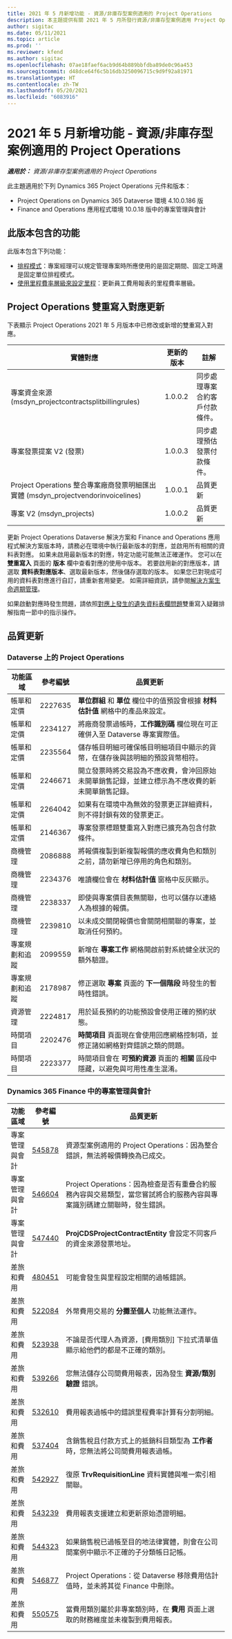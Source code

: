 ```yaml
---
title: 2021 年 5 月新增功能 - 資源/非庫存型案例適用的 Project Operations
description: 本主題提供有關 2021 年 5 月所發行資源/非庫存型案例適用 Project Operations 中提供之品質更新的資訊。
author: sigitac
ms.date: 05/11/2021
ms.topic: article
ms.prod: ''
ms.reviewer: kfend
ms.author: sigitac
ms.openlocfilehash: 07ae18faef6acb9d64b889bbfdba89de0c96a453
ms.sourcegitcommit: d48dce64f6c5b16db3250096715c9d9f92a81971
ms.translationtype: HT
ms.contentlocale: zh-TW
ms.lasthandoff: 05/20/2021
ms.locfileid: "6083916"
---
```

# <a name="whats-new-may-2021---project-operations-for-resourcenon-stocked-based-scenarios"></a>2021 年 5 月新增功能 - 資源/非庫存型案例適用的 Project Operations

_**適用於：** 資源/非庫存型案例適用的 Project Operations_

此主題適用於下列 Dynamics 365 Project Operations 元件和版本：

- Project Operations on Dynamics 365 Dataverse 環境 4.10.0.186 版
- Finance and Operations 應用程式環境 10.0.18 版中的專案管理與會計

## <a name="features-included-in-this-release"></a>此版本包含的功能

此版本包含下列功能：

- [排程模式](../project-management/scheduling-modes.md)：專案經理可以規定管理專案時所應使用的是固定期間、固定工時還是固定單位排程模式。
- [使用里程費率層級來設定里程](../expense/set-up-mileage.md)：更新員工費用報表的里程費率層級。

## <a name="project-operations-dual-write-maps-updates"></a>Project Operations 雙重寫入對應更新

下表顯示 Project Operations 2021 年 5 月版本中已修改或新增的雙重寫入對應。

| 實體對應 | 更新的版本 | 註解 |
| --- | --- | --- |
| 專案資金來源 (msdyn\_projectcontractsplitbillingrules) | 1.0.0.2 | 同步處理專案合約客戶付款條件。 |
| 專案發票提案 V2 (發票) | 1.0.0.3 | 同步處理預估發票付款條件。 |
| Project Operations 整合專案廠商發票明細匯出實體 (msdyn\_projectvendorinvoicelines) | 1.0.0.1 | 品質更新 |
| 專案 V2 (msdyn\_projects) | 1.0.0.2 | 品質更新 |

更新 Project Operations Dataverse 解決方案和 Finance and Operations 應用程式解決方案版本時，請務必在環境中執行最新版本的對應，並啟用所有相關的資料表對應。 如果未啟用最新版本的對應，特定功能可能無法正確運作。 您可以在 **雙重寫入** 頁面的 **版本** 欄中查看對應的使用中版本。 若要啟用新的對應版本，請選取 **資料表對應版本**、選取最新版本，然後儲存選取的版本。 如果您已對現成可用的資料表對應進行自訂，請重新套用變更。 如需詳細資訊，請參閱[解決方案生命週期管理](/dynamics365/fin-ops-core/dev-itpro/data-entities/dual-write/app-lifecycle-management.md)。

如果啟動對應時發生問題，請依照[對應上發生的遺失資料表欄問題](/dynamics365/fin-ops-core/dev-itpro/data-entities/dual-write/dual-write-troubleshooting-finops-upgrades.md#missing-table-columns-issue-on-maps)雙重寫入疑難排解指南一節中的指示操作。

## <a name="quality-updates"></a>品質更新

### <a name="project-operations-on-dataverse"></a>Dataverse 上的 Project Operations

| **功能區域** | **參考編號** | **品質更新** |
| --- | --- | --- |
| 帳單和定價 | 2227635 | **單位群組** 和 **單位** 欄位中的值預設會根據 **材料估計值** 網格中的產品來設定。 |
| 帳單和定價 | 2234127 | 將廠商發票過帳時，**工作識別碼** 欄位現在可正確併入至 Dataverse 專案實際值。 |
| 帳單和定價 | 2235564 | 儲存帳目明細可確保帳目明細項目中顯示的貨幣，在儲存後與該明細的預設貨幣相符。 |
| 帳單和定價 | 2246671 | 開立發票時將交易設為不應收費，會沖回原始未開單銷售記錄，並建立標示為不應收費的新未開單銷售記錄。 |
| 帳單和定價 | 2264042 | 如果有在環境中為無效的發票更正詳細資料，則不得封鎖有效的發票更正。 |
| 帳單和定價 | 2146367 | 專案發票標題雙重寫入對應已擴充為包含付款條件。 |
|   商機管理 | 2086888 | 將報價複製到新複製報價的應收費角色和類別之前，請勿新增已停用的角色和類別。 |
|   商機管理 | 2234376 | 唯讀欄位會在 **材料估計值** 窗格中反灰顯示。 |
|   商機管理 | 2238337 | 即使與專案價目表無關聯，也可以儲存以連絡人為根據的報價。 |
|   商機管理 | 2239810 | 以未成交關閉報價也會關閉相關聯的專案，並取消任何預約。 |
| 專案規劃和追蹤 | 2099559 | 新增在 **專案工作** 網格開啟前對系統健全狀況的額外驗證。 |
| 專案規劃和追蹤 | 2178987 | 修正選取 **專案** 頁面的 **下一個階段** 時發生的暫時性錯誤。 |
| 資源管理 | 2224817 | 用於延長預約的功能預設會使用正確的預約狀態。 |
| 時間項目 | 2202476 | **時間項目** 頁面現在會使用回應網格控制項，並修正諸如網格對齊錯誤之類的問題。 |
| 時間項目 | 2223377 | 時間項目會在 **可預約資源** 頁面的 **相關** 區段中隱藏，以避免與可用性產生混淆。 |

### <a name="project-management-and-accounting-in-dynamics-365-finance"></a>Dynamics 365 Finance 中的專案管理與會計

| 功能區域 | 參考編號 | 品質更新 |
| --- | --- | --- |
| 專案管理與會計 | [545878](https://fix.lcs.dynamics.com/Issue/Details/?bugId=545878) | 資源型案例適用的 Project Operations：因為整合錯誤，無法將報價轉換為已成交。 |
| 專案管理與會計 | [546604](https://fix.lcs.dynamics.com/Issue/Details/?bugId=546604) | Project Operations：因為檢查是否有重疊合約服務內容與交易類型，當您嘗試將合約服務內容與專案識別碼建立關聯時，發生錯誤。 |
| 專案管理與會計 | [547440](https://fix.lcs.dynamics.com/Issue/Details/?bugId=547440) | **ProjCDSProjectContractEntity** 會設定不同客戶的資金來源發票地址。 |
| 差旅和費用 | [480451](https://fix.lcs.dynamics.com/Issue/Details/?bugId=480451) | 可能會發生與里程設定相關的過帳錯誤。 |
| 差旅和費用 | [522084](https://fix.lcs.dynamics.com/Issue/Details/?bugId=522084) | 外幣費用交易的 **分攤至個人** 功能無法運作。 |
| 差旅和費用 | [523938](https://fix.lcs.dynamics.com/Issue/Details/?bugId=523938) | 不論是否代理人為資源，[費用類別] 下拉式清單值顯示給他們的都是不正確的類別。 |
| 差旅和費用 | [539266](https://fix.lcs.dynamics.com/Issue/Details/?bugId=539266) | 您無法儲存公司間費用報表，因為發生 **資源/類別驗證** 錯誤。 |
| 差旅和費用 | [532610](https://fix.lcs.dynamics.com/Issue/Details/?bugId=532610) | 費用報表過帳中的錯誤里程費率計算有分割明細。 |
| 差旅和費用 | [537404](https://fix.lcs.dynamics.com/Issue/Details/?bugId=537404) | 含銷售稅且付款方式上的抵銷科目類型為 **工作者** 時，您無法將公司間費用報表過帳。 |
| 差旅和費用 | [542927](https://fix.lcs.dynamics.com/Issue/Details/?bugId=542927) | 復原 **TrvRequisitionLine** 資料實體與唯一索引相關聯。 |
| 差旅和費用 | [543239](https://fix.lcs.dynamics.com/Issue/Details/?bugId=543239) | 費用報表支援建立和更新原始憑證明細。 |
| 差旅和費用 | [544323](https://fix.lcs.dynamics.com/Issue/Details/?bugId=544323) | 如果銷售稅已過帳至目的地法律實體，則會在公司間案例中顯示不正確的子分類帳日記帳。 |
| 差旅和費用 | [546877](https://fix.lcs.dynamics.com/Issue/Details/?bugId=546877) | Project Operations：從 Dataverse 移除費用估計值時，並未將其從 Finance 中刪除。 |
| 差旅和費用 | [550575](https://fix.lcs.dynamics.com/Issue/Details/?bugId=550575) | 當費用類別屬於非專案類別時，在 **費用** 頁面上選取的財務維度並未複製到費用報表。 |
